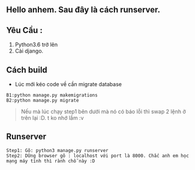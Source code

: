 ## Hello anhem. Sau đây là cách runserver.
## Yêu Cầu :
1. Python3.6 trở lên
2. Cài django.
## Cách build
- Lúc mới kéo code về cần migrate database
```
B1:python manage.py makemigrations
B2:python manage.py migrate
```
> Nếu mà lúc chạy step1 bên dưới mà nó có báo lỗi thì swap 2 lệnh ở trên lại :D. t ko nhớ lắm :v

## Runserver
```
Step1: Gõ: python3 manage.py runserver
Step2: DÙng browser gõ : localhost với port là 8000. Chắc anh em học mạng máy tính thì rành chỗ này :D
```
